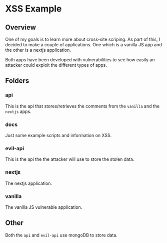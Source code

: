 # XSS Example

## Overview

One of my goals is to learn more about cross-site scriping. As part of this, I decided to make a couple of applications. One which is a vanilla JS app and the other is a nextjs application.

Both apps have been developed with vulnerabilities to see how easily an attacker could exploit the different types of apps. 

## Folders

### api 

This is the api that stores/retrieves the comments from the `vanilla` and the `nextjs` apps.

### docs

Just some example scripts and information on XSS.

### evil-api

This is the api the the attacker will use to store the stolen data.

### nextjs

The nextjs application.

### vanilla

The vanilla JS vulnerable application.

## Other

Both the `api` and `evil-api` use mongoDB to store data.
